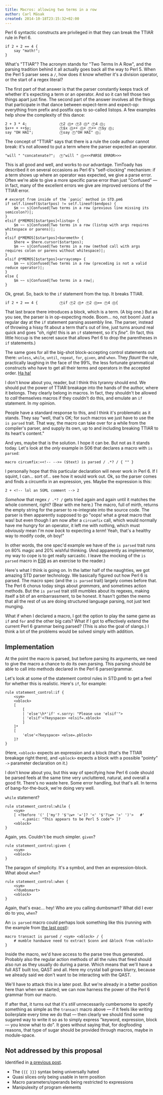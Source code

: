 ```yaml
---
title: Macros: allowing two terms in a row
author: Carl Mäsak
created: 2014-10-18T23:15:32+02:00
---
```

Perl 6 syntactic constructs are privileged in that they can break the TTIAR rule in Perl 6.

    if 2 + 2 == 4 {
        say "math!";
    }

What's "TTIAR"? The acronym stands for "Two Terms In A Row", and the parsing tradition behind it all actually goes back all the way to Perl 5. When the Perl 5 parser sees a `/`, how does it know whether it's a division operator, or the start of a regex literal?

The first part of that answer is that the parser constantly keeps track of whether it's expecting a term or an operator. And so it can tell those two things apart just fine. The second part of the answer involves all the things that participate in that dance between expect-term and expect-op: everything from prefix and postfix ops to so-called listops. A few examples help show the complexity of this dance:

    2 + 3 * 4;               Ⓣ2 Ⓞ+ Ⓣ3 Ⓞ* Ⓣ4 Ⓞ;
    $x++ + ++$y;             Ⓣ$x Ⓞ++ Ⓞ+ Ⓣ++ Ⓣ$y Ⓞ;
    say "OH HAI";            Ⓣsay Ⓣ"OH HAI" Ⓞ;

The concept of "TTIAR" says that there is a rule the code author cannot break: it's not allowed to put a term where the parser expected an operator.

    "will " "concatenate?";  Ⓣ"will " Ⓞ<<<PARSE ERROR>>>

This is all good and well, and works to our advantage. TimToady has described it on several occasions as Perl 6's "self-clocking" mechanism: if a term shows up where an operator was expected, we give a parse error. Often we're able to give a more specific parse error than just "Confused" &mdash; in fact, many of the excellent errors we give are improved versions of the TTIAR error.

    # excerpt from inside of the `panic` method in STD.pm6
    if self.lineof($startpos) != self.lineof($endpos) {
        $m ~~ s|Confused|Two terms in a row (previous line missing its semicolon?)|;
    }
    elsif @*MEMOS[$startpos]<listop> {
        $m ~~ s|Confused|Two terms in a row (listop with args requires whitespace or parens)|;
    }
    elsif @*MEMOS[$startpos]<baremeth> {
        $here = $here.cursor($startpos);
        $m ~~ s|Confused|Two terms in a row (method call with args requires colon or parens without whitespace)|;
    }
    elsif @*MEMOS[$startpos]<arraycomp> {
        $m ~~ s|Confused|Two terms in a row (preceding is not a valid reduce operator)|;
    }
    else {
        $m ~~ s|Confused|Two terms in a row|;
    }

Ok, great. So, back to the `if` statement from the top. It breaks TTIAR.

    if 2 + 2 == 4 {          Ⓣif Ⓣ2 Ⓞ+ Ⓣ2 Ⓞ== Ⓣ4 Ⓞ{

That last brace there introduces a block, which is a term. (A big one.) But as you see, the parser is in op-expecting mode. Boom... no, not boom! Just a regular day at the `if` statement parsing assembly line. The parser, instead of throwing a hissy fit about a term that's out of line, just turns around real quick and goes "oh, right! this is an `if` statement, so it's *fine*". (In fact, this little hiccup is the secret sauce that allows Perl 6 to drop the parentheses in `if` statements.)

The same goes for all the big-shot block-accepting control statements out there: `unless`, `while`, `until`, `repeat`, `for`, `given`, and `when`. They *flaunt* the rule, practically laughing in the face of the 99%, the less fortunate grammatical constructs who have to get all their terms and operators in the accepted order. [Ha ha!](https://www.youtube.com/watch?v=rX7wtNOkuHo)

I don't know about you, reader, but I think this tyranny should end. We should put the power of TTIAR breakage into the hands of the author, where it belongs. They clearly belong in macros. In fact, they shouldn't be allowed to *call* themselves macros if they couldn't do this, and emulate an `if` statement. In my opinion.

People have a standard response to this, and I think it's problematic as it stands. They say "well, that's OK; for such macros we just have to use the `is parsed` trait. That way, the macro can take over for a while from the compiler's parser, and supply its own, up to and including breaking TTIAR to its heart's content."

And yes, maybe that is the solution. I hope it can be. But not as it stands today. Let's look at the *only* example in S06 that declares a macro with `is parsed`:

    macro circumfix:«<!-- -->» ($text) is parsed / .*? / { "" }

I personally hope that this particular declaration will never work in Perl 6. If I squint, I can... sort of... see how it would work out. Ok, so the parser comes and finds a circumfix in an expression, yes. Maybe the expression is this:

    2 + <!-- lol an SGML comment --> 2

*Somehow* that regex `/ .*? /` gets tried again and again until it matches the whole comment, right? (Bear with me here.) The macro, full of mirth, returns the empty string for the parser to re-integrate into the source code. The parser is then apparently supposed to go "oops! what a great macro that was! but even though I am now after a `circumfix` call, which would normally have me hungry for an operator, it left me with nothing, which must *obviously* mean I'm now *back* to expecting a *term*! Yeah, that's a healthy way to modify code, oh boy!"

In other words, the one spec'd example we have of the `is parsed` trait runs on 80% magic and 20% wishful thinking. (And apparently as implementor, my way to cope is to get really sarcastic. I leave the mocking of the `is parsed` macro in [E06](http://www.perl6.org/archive/doc/design/exe/E06.html) as an exercise to the reader.)

Here's what I think is going on. In the latter half of the naughties, we got amazing STD parser technology. We basically figured out how Perl 6 is parsed. The macro spec (and the `is parsed` trait) largely comes before that. The Perl 6 chorus today sings about *grammars*, and sometimes action methods. But the `is parsed` trait still mumbles about its regexes, making itself a bit of an embarrassment, to be honest. It hasn't gotten the memo that all the rest of us are doing structured language parsing, not just text munging.

What if when I declared a macro, I got the option to play the same game as `if` and `for` and the other big cats? What if I got to effectively extend the current Perl 6 grammar being parsed? (This is also the goal of slangs.) I think a lot of the problems would be solved simply with addition.

## Implementation

At the point the macro is parsed, but before parsing its arguments, we need to give the macro a chance to do its own parsing. This parsing should be able to call into methods declared in the Perl 6 parser/grammar.

Let's look at some of the statement control rules in STD.pm6 to get a feel for whether this is realistic. Here's `if`, for example:

    rule statement_control:if {
        <sym>
        <xblock>
        [
            [
            | 'else'\h*'if' <.sorry: "Please use 'elsif'">
            | 'elsif'<?keyspace> <elsif=.xblock>
            ]
        ]*
        [
            'else'<?keyspace> <else=.pblock>
        ]?
    }

(Here, `<xblock>` expects an expression and a block (that's the TTIAR breakage right there), and `<pblock>` expects a block with a possible "pointy" `->` parameter declaration on it.)

I don't know about you, but this way of specifying how Perl 6 code should be parsed feels at the same time very uncluttered, natural, and overall a good fit. There's no waste here. Some error handling, but that's all. In terms of bang-for-the-buck, we're doing very well.

`while` statement?

    rule statement_control:while {
        <sym>
        [ <?before '(' ['my'? '$'\w+ '=']? '<' '$'?\w+ '>' ')'>   #'
            <.panic: "This appears to be Perl 5 code"> ]?
        <xblock>
    }

Again, yes. Couldn't be much simpler. `given`?

    rule statement_control:given {
        <sym>
        <xblock>
    }

The paragon of simplicity. It's a symbol, and then an expression-block. What about `when`?

    rule statement_control:when {
        <sym>
        <?dumbsmart>
        <xblock>
    }

Again, that's exac... hey! Who are you calling dumbsmart? What did I ever do to you, `when`?

An `is parsed` macro could perhaps look something like this (running with the example from [the last post](http://strangelyconsistent.org/blog/macros-nesting-macros)):

    macro transact is parsed / <sym> <xblock> / {
        # mumble handwave need to extract $conn and &block from <xblock>
    }

Inside the macro, we'd have access to the parse tree thus generated. Probably also the regular action methods of all the rules that fired should also run as they usually do during a parse. Which means that we'll have a full AST built too, QAST and all. Here my crystal ball grows blurry, because we already said we don't want to be interacting with the QAST.

We'll have to attack this in a later post. But we're already in a better position here than when we started; we can now harness the power of the Perl 6 grammar from our macro.

If after that, it turns out that it's *still* unnecessarily cumbersome to specify something as simple as the `transact` macro above &mdash; if it feels like writing boilerplate every time we do that &mdash; then clearly we should find some sugared way to write it so as to simply express "keyword, expression, block &mdash; you know what to do". It goes without saying that, for dogfooding reasons, that type of sugar should be provided through macros, maybe in module-space.

## Not addressed by this proposal

Identified in [a previous post](http://strangelyconsistent.org/blog/macros-progress-report-after-a-long-break).

* The `{{{ }}}` syntax being universally hated
* Quasi slices only being usable in term position
* Macro parameters/operands being restricted to expressions
* Manipulexity of program elements
